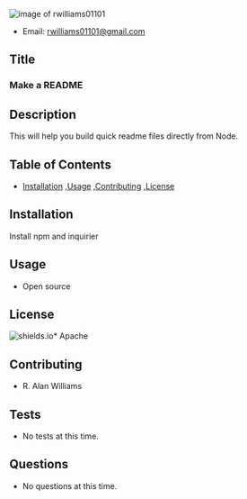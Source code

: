 ![image of rwilliams01101](https://avatars0.githubusercontent.com/u/60494157?v=4)
* Email: [rwilliams01101@gmail.com](rwilliams01101@gmail.com)
## Title
### Make a README
## Description
This will help you build quick readme files directly from Node.
## Table of Contents
* [Installation](#installation) 
,[Usage](#usage) 
,[Contributing](#contributing) 
,[License](#license) 

## Installation
Install npm and inquirier
## Usage
* Open source
## License
![shields.io](https://camo.githubusercontent.com/5b17d82d9a87c80cdd019bacb35c23f3515d33c3/68747470733a2f2f696d672e736869656c64732e696f2f62616467652f4c6963656e73652d417061636865253230322e302d79656c6c6f77677265656e2e737667)* Apache
## Contributing
* R. Alan Williams
## Tests
* No tests at this time.
## Questions
* No questions at this time.
